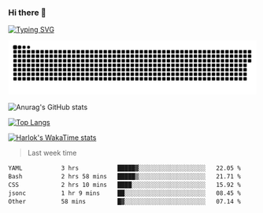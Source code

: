 ### Hi there 👋

<!--
**wray-le/wray-lee* is a ✨ _special_ ✨ repository because its `README.md` (this file) appears on your GitHub profile.

Here are some ideas to get you started:

- 🔭 I’m currently working on ...
- 🌱 I’m currently learning ...
- 👯 I’m looking to collaborate on ...
- 🤔 I’m looking for help with ...
- 💬 Ask me about ...
- 📫 How to reach me: ...
- 😄 Pronouns: ...
- ⚡ Fun fact: ...
-->
[![Typing SVG](https://readme-typing-svg.herokuapp.com?color=91BEF0&vCenter=true&lines=This+is+Wray's+profile;A+noob+developer)](https://git.io/typing-svg)

<p align="center"><a href=#><img src="image/contributions.svg"></a></p>  

![Anurag's GitHub stats](https://github-readme-stats.vercel.app/api?username=wray-lee&show_icons=true&theme=tokyonight)


[![Top Langs](https://github-readme-stats.vercel.app/api/top-langs/?username=wray-lee&exclude_repo=wray-lee.github.io,wray-lee&layout=donut)](https://github.com/anuraghazra/github-readme-stats)


[![Harlok's WakaTime stats](https://github-readme-stats.vercel.app/api/wakatime?username=wray)](https://github.com/anuraghazra/github-readme-stats)

> Last week time

<!--START_SECTION:waka-->

```txt
YAML           3 hrs           █████▓░░░░░░░░░░░░░░░░░░░   22.05 %
Bash           2 hrs 58 mins   █████▒░░░░░░░░░░░░░░░░░░░   21.71 %
CSS            2 hrs 10 mins   ████░░░░░░░░░░░░░░░░░░░░░   15.92 %
jsonc          1 hr 9 mins     ██░░░░░░░░░░░░░░░░░░░░░░░   08.45 %
Other          58 mins         █▓░░░░░░░░░░░░░░░░░░░░░░░   07.14 %
```

<!--END_SECTION:waka-->
